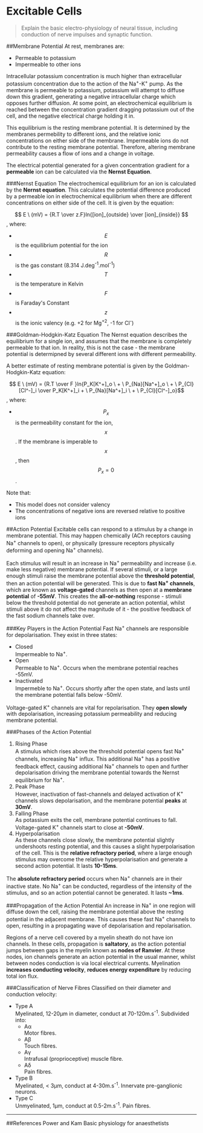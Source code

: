 # Excitable Cells
> Explain the basic electro-physiology of neural tissue, including conduction              of nerve impulses and synaptic function.

##Membrane Potential
At rest, membranes are:
* Permeable to potassium
* Impermeable to other ions

Intracellular potassium concentration is much higher than extracellular potassium concentration due to the action of the Na<sup>+</sup>-K<sup>+</sup> pump. As the membrane is permeable to potassium, potassium will attempt to diffuse down this gradient, generating a negative intracellular charge which opposes further diffusion. At some point, an electrochemical equilibrium is reached between the concentration gradient dragging potassium out of the cell, and the negative electrical charge holding it in.

This equilibrium is the resting membrane potential. It is determined by the membranes permebility to different ions, and the relative ionic concentrations on either side of the membrane. Impermeable ions do not contribute to the resting membrane potential. Therefore, altering membrane permeability causes a flow of ions and a change in voltage.

The electrical potential generated for a given concentration gradient for a **permeable** ion can be calculated via the **Nernst Equation**.

###Nernst Equation
The electrochemical equilibrium for an ion is calculated by the **Nernst equation**. This calculates the potential difference produced by a permeable ion in electrochemical equilibrium when there are different concentrations on either side of the cell. It is given by the equation:

$$ E \ (mV) = {R.T \over z.F}ln{[ion]_{outside} \over [ion]_{inside}} $$, where:
* $$E$$ is the equilibrium potential for the ion
* $$R$$ is the gas constant (8.314 J.deg<sup>-1</sup>.mol<sup>-1</sup>)
* $$T$$ is the temperature in Kelvin
* $$F$$ is Faraday's Constant
* $$z$$ is the ionic valency (e.g. +2 for Mg<sup>+2</sup>, -1 for Cl<sup>-</sup>)

###Goldman-Hodgkin-Katz Equation
The Nernst equation describes the equilibrium for a single ion, and assumes that the membrane is completely permeable to that ion. In reality, this is not the case - the membrane potential is determipned by several different ions with different permeability.

A better estimate of resting membrane potential is given by the Goldman-Hodgkin-Katz equation:

$$ E \ (mV) = {R.T \over F }ln{P_K[K^+]_o \ + \ P_{Na}[Na^+]_o \ + \ P_{Cl}[Cl^-]_i \over P_K[K^+]_i + \ P_{Na}[Na^+]_i \ + \ P_{Cl}[Cl^-]_o}$$, where:
* $$P_x$$ is the permeability constant for the ion, $$x$$. If the membrane is imperable to $$x$$, then $$P_x = 0 $$.

Note that:
* This model does not consider valency
* The concentrations of negative ions are reversed relative to positive ions

##Action Potential
Excitable cells can respond to a stimulus by a change in membrane potential. This may happen chemically (ACh receptors causing Na<sup>+</sup> channels to open), or physically (pressure receptors physically deforming and opening Na<sup>+</sup> channels).

Each stimulus will result in an increase in Na<sup>+</sup> permeability and increase (i.e. make less negative) membrane potential. If several stimuli, or a large enough stimuli raise the membrane potential above the **threshold potential**, then an action potential will be generated. This is due to **fast Na<sup>+</sup> channels**, which are known as **voltage-gated** channels as then open at a **membrane potential** of **-55mV**. This creates the **all-or-nothing** response - stimuli below the threshold potential do not generate an action potential, whilst stimuli above it do not affect the magnitude of it - the positive feedback of the fast sodium channels take over.

###Key Players in the Action Potential
Fast Na<sup>+</sup> channels are responsible for depolarisation. They exist in three states:
* Closed  
Impermeable to Na<sup>+</sup>.
* Open  
Permeable to Na<sup>+</sup>. Occurs when the membrane potential reaches -55mV.
* Inactivated  
Impermeble to Na<sup>+</sup>. Occurs shortly after the open state, and lasts until the membrane potential falls below -50mV.

Voltage-gated K<sup>+</sup> channels are vital for repolarisation. They **open slowly** with depolarisation, increasing potassium permeability and reducing membrane potential.

###Phases of the Action Potential
1. Rising Phase  
A stimulus which rises above the threshold potential opens fast Na<sup>+</sup> channels, increasing Na<sup>+</sup> influx. This additional Na<sup>+</sup> has a positive feedback effect, causing additional Na<sup>+</sup> channels to open and further depolarisation driving the membrane potential towards the Nernst equilibrium for Na<sup>+</sup>.
2. Peak Phase  
However, inactivation of fast-channels and delayed activation of K<sup>+</sup> channels slows depolarisation, and the membrane potential **peaks** at **30mV**.
3. Falling Phase  
As potassium exits the cell, membrane potential continues to fall. Voltage-gated K<sup>+</sup> channels start to close at **-50mV**.
4. Hyperpolarisation  
As these channels close slowly, the membrane potential slightly undershoots resting potential, and this causes a slight hyperpolarisation of the cell. This is the **relative refractory period**, where a large enough stimulus may overcome the relative hyperpolarisation and generate a second action potential. It lasts **10-15ms**.

The **absolute refractory period** occurs when Na<sup>+</sup> channels are in their inactive state. No Na<sup>+</sup> can be conducted, regardless of the intensity of the stimulus, and so an action potential cannot be generated. It lasts **~1ms**.

###Propagation of the Action Potential
An increase in Na<sup>+</sup> in one region will diffuse down the cell, raising the membrane potential above the resting potential in the adjacent membrane. This causes these fast Na<sup>+</sup> channels to open, resulting in a propagating wave of depolarisation and repolarisation.

Regions of a nerve cell covered by a myelin sheath do not have ion channels. In these cells, propagation is **saltatory**, as the action potential jumps between gaps in the myelin known as **nodes of Ranvier**. At these nodes, ion channels generate an action potential in the usual manner, whilst between nodes conduction is via local electrical currents. Myelination **increases conducting velocity**, **reduces energy expenditure** by reducing total ion flux.

###Classification of Nerve Fibres
Classified on their diameter and conduction velocity:
* Type A  
Myelinated, 12-20μm in diameter, conduct at 70-120m.s<sup>-1</sup>. Subdivided into:
    * Aα  
    Motor fibres.
    * Aβ  
    Touch fibres.
    * Aγ  
    Intrafusal (proprioceptive) muscle fibre.
    * Aδ  
    Pain fibres.
* Type B  
Myelinated, < 3μm, conduct at 4-30m.s<sup>-1</sup>. Innervate pre-ganglionic neurons.
* Type C  
Unmyelinated, 1μm, conduct at 0.5-2m.s<sup>-1</sup>. Pain fibres. 

---
##References
Power and Kam
Basic physiology for anaesthetists
